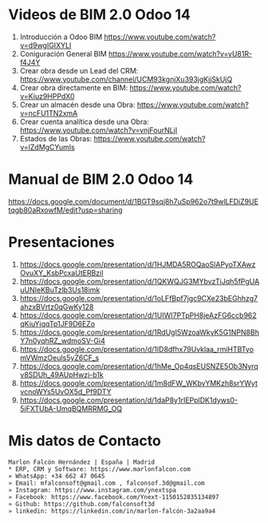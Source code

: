 # Videos de BIM 2.0 Odoo 14
1. Introducción a Odoo BIM https://www.youtube.com/watch?v=d9wgIGIXYLI
2. Coniguración General BIM https://www.youtube.com/watch?v=yU81R-f4J4Y
3. Crear obra desde un Lead del CRM: https://www.youtube.com/channel/UCM93kgnjXu393jgKjjSkUjQ
4. Crear obra directamente en BIM: https://www.youtube.com/watch?v=Kiuz9HPPdX0
5. Crear un almacén desde una Obra: https://www.youtube.com/watch?v=ncFU1TN2xmA
6. Crear cuenta analítica desde una Obra: https://www.youtube.com/watch?v=vnjFourNLjI
7. Estados de las Obras: https://www.youtube.com/watch?v=lZdMgCYumIs

# Manual de BIM 2.0 Odoo 14
https://docs.google.com/document/d/1BGT9sqj8h7uSp962o7t9wlLFDiZ9UEtqgb80aRxowfM/edit?usp=sharing

# Presentaciones
1. https://docs.google.com/presentation/d/1HJMDA5ROQaoSlAPyoTXAwzOvuXY_KsbPcxaUtERBziI
2. https://docs.google.com/presentation/d/1QKWQJG3MYbvzTiJqh5fPgUAuUNIeKBuTzlb3Us18imk
3. https://docs.google.com/presentation/d/1oLFfBpf7jgc9CXe23bEGhhzg7ahzxBVrtz0qGwKy128
4. https://docs.google.com/presentation/d/1UIWI7PTpPH8jeAzFG6ccb962qKiuYjqqTp1JF9D6EZo
5. https://docs.google.com/presentation/d/1RdUgI5WzoaWkyK5G1NPN8BhY7n0yqhRZ_wdmoSV-Gi4
6. https://docs.google.com/presentation/d/1ID8dfhx79Uvklaa_rmiHTBTyomVWmzOeuls5yZ6CF_s
7. https://docs.google.com/presentation/d/1hMe_Op4qsEUSNZE5Ob3Nyrqv8SDUh_49AUpHwzj-b1k
8. https://docs.google.com/presentation/d/1m8dFW_WKbvYMKzh8srYWytvcnoWYs5UvOX5d_Pf9DTY
9. https://docs.google.com/presentation/d/1daP8y1rIEPplDK1dyws0-5jFXTUbA-UmqBQMRRMG_OQ

# Mis datos de Contacto
```
Marlon Falcón Hernández | España | Madrid
* ERP, CRM y Software: https://www.marlonfalcon.com
» WhatsApp: +34 662 47 0645
» Email: mfalconsoft@gmail.com , falconsof.3d@gmail.com
» Instagram: https://www.instagram.com/ynextspa
» Facebook: https://www.facebook.com/Ynext-1150152835134897
» Github: https://github.com/falconsoft3d
» linkedin: https://linkedin.com/in/marlon-falcón-3a2aa9a4
```
